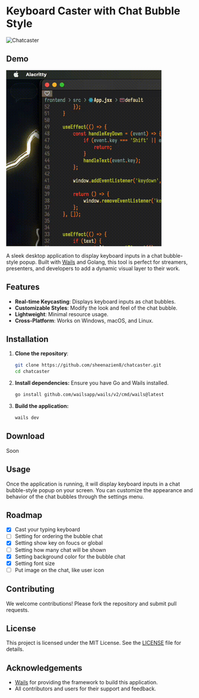 # Keyboard Caster with Chat Bubble Style  

![Chatcaster](https://your-image-url-here)  

## Demo
![Chatcaster](markdown/demo.gif)  

A sleek desktop application to display keyboard inputs in a chat bubble-style popup. Built with [Wails](https://wails.io/) and Golang, this tool is perfect for streamers, presenters, and developers to add a dynamic visual layer to their work.  

## Features  
- **Real-time Keycasting**: Displays keyboard inputs as chat bubbles.  
- **Customizable Styles**: Modify the look and feel of the chat bubble.  
- **Lightweight**: Minimal resource usage.  
- **Cross-Platform**: Works on Windows, macOS, and Linux.  

## Installation  
1. **Clone the repository**:  
   ```bash
   git clone https://github.com/sheenazien8/chatcaster.git
   cd chatcaster
    ```
2. **Install dependencies:**
   Ensure you have Go and Wails installed.
    ```bash
    go install github.com/wailsapp/wails/v2/cmd/wails@latest
    ```
3. **Build the application:**
    ```bash
    wails dev
    ```

## Download 
Soon

## Usage
Once the application is running, it will display keyboard inputs in a chat bubble-style popup on your screen. You can customize the appearance and behavior of the chat bubbles through the settings menu.

## Roadmap
* [x] Cast your typing keyboard
* [ ] Setting for ordering the bubble chat
* [x] Setting show key on foucs or global
* [ ] Setting how many chat will be shown
* [x] Setting background color for the bubble chat
* [x] Setting font size
* [ ] Put image on the chat, like user icon

## Contributing
We welcome contributions! Please fork the repository and submit pull requests.

## License
This project is licensed under the MIT License. See the [LICENSE](LICENSE) file for details.

## Acknowledgements
- [Wails](https://wails.io/) for providing the framework to build this application.
- All contributors and users for their support and feedback.
